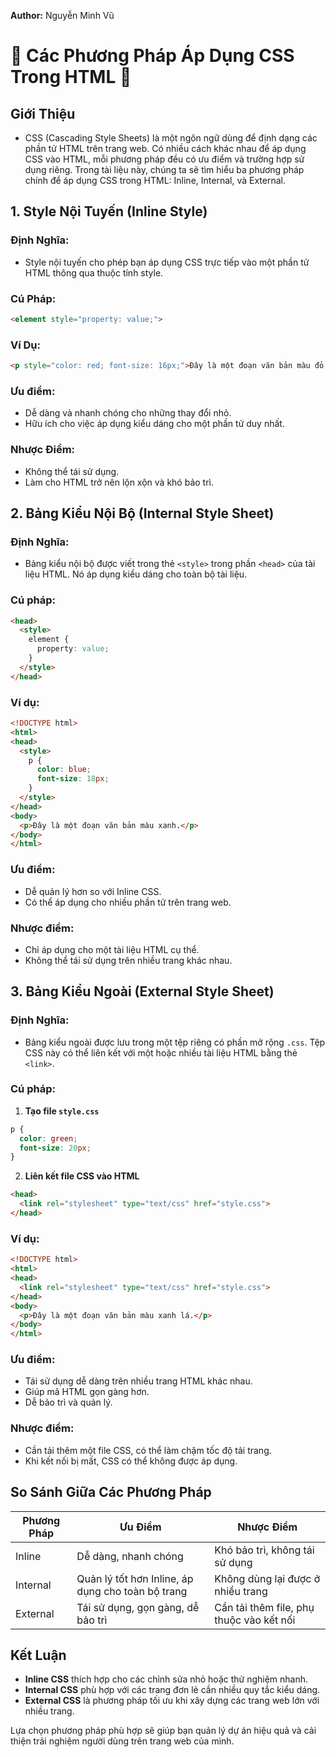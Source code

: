 **Author:** Nguyễn Minh Vũ

# 🌟 **Các Phương Pháp Áp Dụng CSS Trong HTML** 🌟

## **Giới Thiệu**
- CSS (Cascading Style Sheets) là một ngôn ngữ dùng để định dạng các phần tử HTML trên trang web. Có nhiều cách khác nhau để áp dụng CSS vào HTML, mỗi phương pháp đều có ưu điểm và trường hợp sử dụng riêng. Trong tài liệu này, chúng ta sẽ tìm hiểu ba phương pháp chính để áp dụng CSS trong HTML: Inline, Internal, và External.

## **1. Style Nội Tuyến (Inline Style)**
### Định Nghĩa:
- Style nội tuyến cho phép bạn áp dụng CSS trực tiếp vào một phần tử HTML thông qua thuộc tính style.

### Cú Pháp:
```html
<element style="property: value;">
```

### Ví Dụ:
```html
<p style="color: red; font-size: 16px;">Đây là một đoạn văn bản màu đỏ.</p>
```

### Ưu điểm:
- Dễ dàng và nhanh chóng cho những thay đổi nhỏ.
- Hữu ích cho việc áp dụng kiểu dáng cho một phần tử duy nhất.

### Nhược Điểm:
- Không thể tái sử dụng.
- Làm cho HTML trở nên lộn xộn và khó bảo trì.

## **2. Bảng Kiểu Nội Bộ (Internal Style Sheet)**
### Định Nghĩa:
- Bảng kiểu nội bộ được viết trong thẻ `<style>` trong phần `<head>` của tài liệu HTML. Nó áp dụng kiểu dáng cho toàn bộ tài liệu.

### Cú pháp:
```html
<head>
  <style>
    element { 
      property: value; 
    }
  </style>
</head>
```

### Ví dụ:
```html
<!DOCTYPE html>
<html>
<head>
  <style>
    p {
      color: blue;
      font-size: 18px;
    }
  </style>
</head>
<body>
  <p>Đây là một đoạn văn bản màu xanh.</p>
</body>
</html>
```

### Ưu điểm:
- Dễ quản lý hơn so với Inline CSS.
- Có thể áp dụng cho nhiều phần tử trên trang web.

### Nhược điểm:
- Chỉ áp dụng cho một tài liệu HTML cụ thể.
- Không thể tái sử dụng trên nhiều trang khác nhau.

## **3. Bảng Kiểu Ngoài (External Style Sheet)**
### Định Nghĩa:
- Bảng kiểu ngoài được lưu trong một tệp riêng có phần mở rộng `.css`. Tệp CSS này có thể liên kết với một hoặc nhiều tài liệu HTML bằng thẻ `<link>`.

### Cú pháp:
1. **Tạo file `style.css`**
```css
p {
  color: green;
  font-size: 20px;
}
```

2. **Liên kết file CSS vào HTML**
```html
<head>
  <link rel="stylesheet" type="text/css" href="style.css">
</head>
```

### Ví dụ:
```html
<!DOCTYPE html>
<html>
<head>
  <link rel="stylesheet" type="text/css" href="style.css">
</head>
<body>
  <p>Đây là một đoạn văn bản màu xanh lá.</p>
</body>
</html>
```

### Ưu điểm:
- Tái sử dụng dễ dàng trên nhiều trang HTML khác nhau.
- Giúp mã HTML gọn gàng hơn.
- Dễ bảo trì và quản lý.

### Nhược điểm:
- Cần tải thêm một file CSS, có thể làm chậm tốc độ tải trang.
- Khi kết nối bị mất, CSS có thể không được áp dụng.

## **So Sánh Giữa Các Phương Pháp**
| Phương Pháp | Ưu Điểm | Nhược Điểm |
|-------------|---------|------------|
| Inline | Dễ dàng, nhanh chóng | Khó bảo trì, không tái sử dụng |
| Internal | Quản lý tốt hơn Inline, áp dụng cho toàn bộ trang | Không dùng lại được ở nhiều trang |
| External | Tái sử dụng, gọn gàng, dễ bảo trì | Cần tải thêm file, phụ thuộc vào kết nối |

## **Kết Luận**
- **Inline CSS** thích hợp cho các chỉnh sửa nhỏ hoặc thử nghiệm nhanh.
- **Internal CSS** phù hợp với các trang đơn lẻ cần nhiều quy tắc kiểu dáng.
- **External CSS** là phương pháp tối ưu khi xây dựng các trang web lớn với nhiều trang.

Lựa chọn phương pháp phù hợp sẽ giúp bạn quản lý dự án hiệu quả và cải thiện trải nghiệm người dùng trên trang web của mình.
